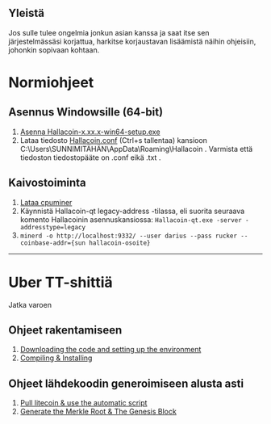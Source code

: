 ## Yleistä
Jos sulle tulee ongelmia jonkun asian kanssa ja saat itse sen järjestelmässäsi korjattua, harkitse korjaustavan lisäämistä näihin ohjeisiin, johonkin sopivaan kohtaan.

# Normiohjeet

## Asennus Windowsille (64-bit)
1. [Asenna Hallacoin-x.xx.x-win64-setup.exe](https://github.com/hallabois/hallacoin/releases/latest)
2. Lataa tiedosto [Hallacoin.conf](https://raw.githubusercontent.com/hallabois/hallacoin/master/Hallacoin.conf) (Ctrl+s tallentaa) kansioon C:\Users\SUNNIMITÄHÄN\AppData\Roaming\Hallacoin . Varmista että tiedoston tiedostopääte on .conf eikä .txt .

## Kaivostoiminta
1. [Lataa cpuminer](https://sourceforge.net/projects/cpuminer/files/latest/download)
2. Käynnistä Hallacoin-qt legacy-address -tilassa, eli suorita seuraava komento Hallacoinin asennuskansiossa: ```Hallacoin-qt.exe -server -addresstype=legacy```
3. ```minerd -o http://localhost:9332/ --user darius --pass rucker --coinbase-addr={sun hallacoin-osoite}```


---


# Uber TT-shittiä
Jatka varoen

## Ohjeet rakentamiseen
1. [Downloading the code and setting up the environment](setup)
2. [Compiling & Installing](build)

## Ohjeet lähdekoodin generoimiseen alusta asti
1. [Pull litecoin & use the automatic script](generate)
2. [Generate the Merkle Root & The Genesis Block](MerkleRoot)
